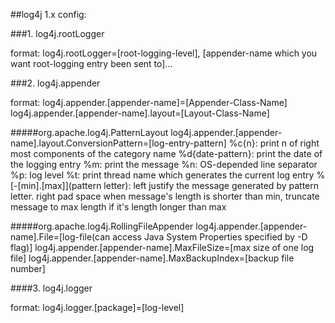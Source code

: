 ##log4j 1.x config:

###1. log4j.rootLogger

format: 
    log4j.rootLogger=[root-logging-level], [appender-name which you want root-logging entry been sent to]...

###2. log4j.appender

format: 
    log4j.appender.[appender-name]=[Appender-Class-Name]
    log4j.appender.[appender-name].layout=[Layout-Class-Name]

#####org.apache.log4j.PatternLayout
    log4j.appender.[appender-name].layout.ConversionPattern=[log-entry-pattern]
        %c{n}: print n of right most components of the category name
        %d{date-pattern}: print the date of the logging entry
        %m: print the message
        %n: OS-depended line separator 
        %p: log level
        %t: print thread name which generates the current log entry
        %[-[min].[max]](pattern letter): left justify the message generated by pattern letter. right pad space when message's length is shorter than min, truncate message 
            to max length if it's length longer than max

#####org.apache.log4j.RollingFileAppender
    log4j.appender.[appender-name].File=[log-file(can access Java System Properties specified by -D flag)]
    log4j.appender.[appender-name].MaxFileSize=[max size of one log file]
    log4j.appender.[appender-name].MaxBackupIndex=[backup file number]

####3. log4j.logger

format:
    log4j.logger.[package]=[log-level]